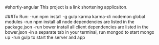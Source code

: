 #shortly-angular
This project is a link shortening applicaiton.


###To Run:
-run npm install -g gulp karma karma-cli nodemon global modules
-run npm install all node dependencies are listed in the package.json
-run bower install all client dependencies are listed in the bower.json
-in a separate tab in your terminal, run mongod to start mongo up
-run gulp to start the server and app